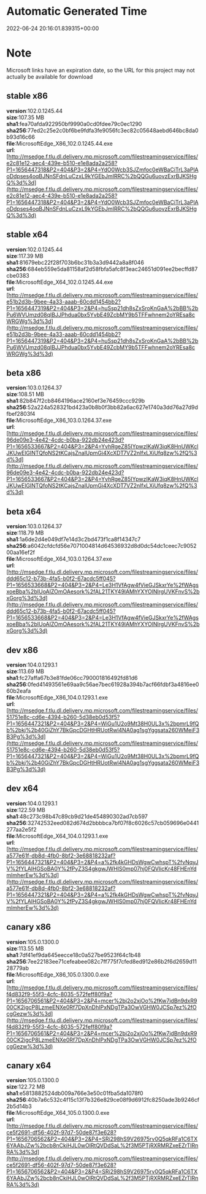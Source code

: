 # Automatic Generated Time
2022-06-24 20:16:01.839315+00:00

# Note
Microsoft links have an expiration date, so the URL for this project may not actually be available for download

## stable x86
**version**:102.0.1245.44  
**size**:107.35 MB  
**sha1**:fea70afda922950bf9990a0cd0fdee79c0ec1290  
**sha256**:77ed2c25e2c0bf6be9fdfa3fe9056fc3ec82c05648aebd646bc8da0b93d16c66  
**file**:MicrosoftEdge_X86_102.0.1245.44.exe  
**url**:[http://msedge.f.tlu.dl.delivery.mp.microsoft.com/filestreamingservice/files/e2c81e12-aec4-439e-b510-e1e8ada2a258?P1=1656447318&P2=404&P3=2&P4=YdO0Wcb3SJZmfoc0eWBaCiTrL3aPlAoDdpses4oqBJNnSFdnLuCzxL9kYGEbJmIRRC%2bQQGu6uovzExrBJKSHgQ%3d%3d](http://msedge.f.tlu.dl.delivery.mp.microsoft.com/filestreamingservice/files/e2c81e12-aec4-439e-b510-e1e8ada2a258?P1=1656447318&P2=404&P3=2&P4=YdO0Wcb3SJZmfoc0eWBaCiTrL3aPlAoDdpses4oqBJNnSFdnLuCzxL9kYGEbJmIRRC%2bQQGu6uovzExrBJKSHgQ%3d%3d)  

## stable x64
**version**:102.0.1245.44  
**size**:117.39 MB  
**sha1**:81679ebc22f28f703b6bc31b3a3d9442a8a8f046  
**sha256**:684eb559e5da81158af2d58fbfa5afc8f3eac24651d091ee2becffd87cbe0383  
**file**:MicrosoftEdge_X64_102.0.1245.44.exe  
**url**:[http://msedge.f.tlu.dl.delivery.mp.microsoft.com/filestreamingservice/files/e51b2d3b-9bee-4a33-aaab-60cdd1454bb2?P1=1656447319&P2=404&P3=2&P4=huSsp21dh8sZxSroKnGaA%2bBB%2bPu6WVUmzd08qIBJJPhdua0bx5YvbE49ZcbMY9b5TFFwhnem2oYREsa8cWRGWg%3d%3d](http://msedge.f.tlu.dl.delivery.mp.microsoft.com/filestreamingservice/files/e51b2d3b-9bee-4a33-aaab-60cdd1454bb2?P1=1656447319&P2=404&P3=2&P4=huSsp21dh8sZxSroKnGaA%2bBB%2bPu6WVUmzd08qIBJJPhdua0bx5YvbE49ZcbMY9b5TFFwhnem2oYREsa8cWRGWg%3d%3d)  

## beta x86
**version**:103.0.1264.37  
**size**:108.51 MB  
**sha1**:82b847f2cb8464196ace2160ef3e76459ccc929b  
**sha256**:52a224a528321bd423a0b8b0f3bb82a6ac627e1740a3dd76a27d9dfbef2803f4  
**file**:MicrosoftEdge_X86_103.0.1264.37.exe  
**url**:[http://msedge.f.tlu.dl.delivery.mp.microsoft.com/filestreamingservice/files/96de09e3-4e42-4cdc-b0ba-922db24e423d?P1=1656533667&P2=404&P3=2&P4=YvhRgeZ85IYpwzIKaW3iqK8HnUWKclJKUwElGINTQfoNS2tKCajsZnalUpmGi4XcXDT7VZ2nlfxLXiUfq8zw%2fQ%3d%3d](http://msedge.f.tlu.dl.delivery.mp.microsoft.com/filestreamingservice/files/96de09e3-4e42-4cdc-b0ba-922db24e423d?P1=1656533667&P2=404&P3=2&P4=YvhRgeZ85IYpwzIKaW3iqK8HnUWKclJKUwElGINTQfoNS2tKCajsZnalUpmGi4XcXDT7VZ2nlfxLXiUfq8zw%2fQ%3d%3d)  

## beta x64
**version**:103.0.1264.37  
**size**:118.79 MB  
**sha1**:1a6de2d4e049df7e14d3c2bd473f1ca8f14347c7  
**sha256**:a6042cfdcfd56e7071004814d64536932d8d0dc54dc1ceec7c905200aa16ef2f  
**file**:MicrosoftEdge_X64_103.0.1264.37.exe  
**url**:[http://msedge.f.tlu.dl.delivery.mp.microsoft.com/filestreamingservice/files/ddd65c12-b73b-4fa5-b0f2-67acdc5ff045?P1=1656533668&P2=404&P3=2&P4=Le3H1VfAgw4fVieGJSkxrYe%2fWAgsxoeBba%2bIUoAIZOmOAesork%2fAL21TKY49lAMhYXYOlNIrgUVKFnvS%2bxGorg%3d%3d](http://msedge.f.tlu.dl.delivery.mp.microsoft.com/filestreamingservice/files/ddd65c12-b73b-4fa5-b0f2-67acdc5ff045?P1=1656533668&P2=404&P3=2&P4=Le3H1VfAgw4fVieGJSkxrYe%2fWAgsxoeBba%2bIUoAIZOmOAesork%2fAL21TKY49lAMhYXYOlNIrgUVKFnvS%2bxGorg%3d%3d)  

## dev x86
**version**:104.0.1293.1  
**size**:113.69 MB  
**sha1**:fc27affa67b3e81fde06cc790001816492fd81d6  
**sha256**:0fed41493561e69aa9c56ae7bec61928a394b7acf66fdbf3a4816ee060b2eafa  
**file**:MicrosoftEdge_X86_104.0.1293.1.exe  
**url**:[http://msedge.f.tlu.dl.delivery.mp.microsoft.com/filestreamingservice/files/51751e8c-cd6e-4394-b260-5d38eb0d53f5?P1=1656447321&P2=404&P3=2&P4=WiGu1U2o9Mt38H0UL3x%2bpmrL9fQb%2bkj%2b40GiZhY7BkGpcDGHtHRUotRwl4NA0ag1sgYggsata260WMeiF3B3Pg%3d%3d](http://msedge.f.tlu.dl.delivery.mp.microsoft.com/filestreamingservice/files/51751e8c-cd6e-4394-b260-5d38eb0d53f5?P1=1656447321&P2=404&P3=2&P4=WiGu1U2o9Mt38H0UL3x%2bpmrL9fQb%2bkj%2b40GiZhY7BkGpcDGHtHRUotRwl4NA0ag1sgYggsata260WMeiF3B3Pg%3d%3d)  

## dev x64
**version**:104.0.1293.1  
**size**:122.59 MB  
**sha1**:48c273c98b47c89cb9d21de454890302ad7cb597  
**sha256**:32742532eed082d674d2bbbbca7bf07f8c6026c57cb059696e0441277aa2e5f2  
**file**:MicrosoftEdge_X64_104.0.1293.1.exe  
**url**:[http://msedge.f.tlu.dl.delivery.mp.microsoft.com/filestreamingservice/files/a577e61f-db8d-4fb0-8bf2-3e68818232af?P1=1656447321&P2=404&P3=2&P4=a%2fk4kGHDsWgwCwhspT%2fvNqyJV%2fYLAlHGSoBA0Y%2fPyZ3S4gkgwJWHIS0mp07hj0FQVIicKr48FHEnYdmlmherEw%3d%3d](http://msedge.f.tlu.dl.delivery.mp.microsoft.com/filestreamingservice/files/a577e61f-db8d-4fb0-8bf2-3e68818232af?P1=1656447321&P2=404&P3=2&P4=a%2fk4kGHDsWgwCwhspT%2fvNqyJV%2fYLAlHGSoBA0Y%2fPyZ3S4gkgwJWHIS0mp07hj0FQVIicKr48FHEnYdmlmherEw%3d%3d)  

## canary x86
**version**:105.0.1300.0  
**size**:113.55 MB  
**sha1**:7df41ef9da645eecce18c0a527be9523f64c1b48  
**sha256**:7ee22183ee71cefeabee082c7ff775f7cfed8ed912e86b2f6d2659d1128779ab  
**file**:MicrosoftEdge_X86_105.0.1300.0.exe  
**url**:[http://msedge.f.tlu.dl.delivery.mp.microsoft.com/filestreamingservice/files/f4d832f9-55f3-4cfc-8035-572feff80f9a?P1=1656706561&P2=404&P3=2&P4=mcer%2bj2o2xjOo%2fKw7jdBn9dxR900CK2igcP8LzmeENXe0Rf7DpXnDhIPxNDgTPa3OwVGHW0JCSp7ez%2fOcgGezw%3d%3d](http://msedge.f.tlu.dl.delivery.mp.microsoft.com/filestreamingservice/files/f4d832f9-55f3-4cfc-8035-572feff80f9a?P1=1656706561&P2=404&P3=2&P4=mcer%2bj2o2xjOo%2fKw7jdBn9dxR900CK2igcP8LzmeENXe0Rf7DpXnDhIPxNDgTPa3OwVGHW0JCSp7ez%2fOcgGezw%3d%3d)  

## canary x64
**version**:105.0.1300.0  
**size**:122.72 MB  
**sha1**:e5813882524db009a766e3e50c01fba5da1078f0  
**sha256**:40b7a6c532c4f15c13f7b326e829ce08f9d6912fc8250ade3b9246cf2b5d14b3  
**file**:MicrosoftEdge_X64_105.0.1300.0.exe  
**url**:[http://msedge.f.tlu.dl.delivery.mp.microsoft.com/filestreamingservice/files/ce5f2691-df56-402f-97d7-50de87f3e628?P1=1656706562&P2=404&P3=2&P4=SRi298hS9V26975rv0Q5qkRFa1C6TX6YAAbJZw%2bcb8nCkiHJL0wOlRtQVDdSaL%2f3M5PTjRXRMRZxeEZrTIRnRA%3d%3d](http://msedge.f.tlu.dl.delivery.mp.microsoft.com/filestreamingservice/files/ce5f2691-df56-402f-97d7-50de87f3e628?P1=1656706562&P2=404&P3=2&P4=SRi298hS9V26975rv0Q5qkRFa1C6TX6YAAbJZw%2bcb8nCkiHJL0wOlRtQVDdSaL%2f3M5PTjRXRMRZxeEZrTIRnRA%3d%3d)  

